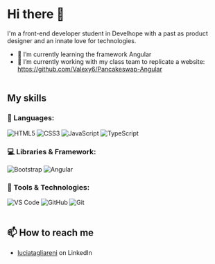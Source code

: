 # Hi there 👋

I'm a front-end developer student in Develhope with a past as product designer and an innate love for technologies.
- 🌱 I’m currently learning the framework Angular
- 🔭 I’m currently working with my class team to replicate a website: https://github.com/Valexy6/Pancakeswap-Angular
&nbsp;  
&nbsp;  

## My skills
### 🚀 Languages:
![HTML5](https://img.shields.io/badge/HTML5-E34F26?style=for-the-badge&logo=html5&logoColor=white)
![CSS3](https://img.shields.io/badge/CSS3-1572B6?style=for-the-badge&logo=css3&logoColor=white)
![JavaScript](https://img.shields.io/badge/JavaScript-323330?style=for-the-badge&logo=javascript&logoColor=F7DF1E)
![TypeScript](https://img.shields.io/badge/TypeScript-3178c6?style=for-the-badge&logo=typescript&logoColor=white)
&nbsp;  

### 💻 Libraries & Framework:
![Bootstrap](https://img.shields.io/badge/Bootstrap-563D7C?style=for-the-badge&logo=bootstrap&logoColor=white)
![Angular](https://img.shields.io/badge/Angular-DD0031?style=for-the-badge&logo=angular&logoColor=white)
&nbsp;  

### 🔧 Tools & Technologies:
![VS Code](https://img.shields.io/badge/Visual_Studio_Code-0078D4?style=for-the-badge&logo=visual%20studio%20code&logoColor=white)
![GitHub](https://img.shields.io/badge/GitHub-100000?style=for-the-badge&logo=github&logoColor=white)
![Git](https://img.shields.io/badge/Git-F05032?style=for-the-badge&logo=git&logoColor=white)
&nbsp;  
&nbsp;  
<!--
[![Stats card](https://github-readme-stats.vercel.app/api/top-langs/?username=l-tagliareni&layout=compact)](https://github.com/anuraghazra/github-readme-stats)
&nbsp;  
&nbsp;  
-->
## 📫 How to reach me
- [luciatagliareni](https://www.linkedin.com/in/luciatagliareni/) on LinkedIn
